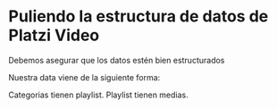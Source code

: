 # Puliendo la estructura de datos de Platzi Video

Debemos asegurar que los datos estén bien estructurados

Nuestra data viene de la siguiente forma:

Categorias tienen playlist.
Playlist tienen medias.
